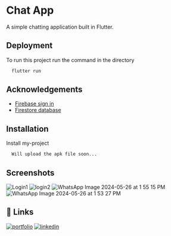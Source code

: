 
# Chat App

A simple chatting application built in Flutter.


## Deployment

To run this project run the command in the directory

```bash
  flutter run
```

## Acknowledgements

 - [Firebase sign in](https://firebase.google.com/docs/auth/flutter/email-link-auth)
 - [Firestore database](https://console.firebase.google.com/u/0/project/wechat-e9ad3/firestore/data/~2Fchats~2F1689515343724)


## Installation

Install my-project

```bash
  Will upload the apk file soon...
```

## Screenshots
![Login1](https://github.com/Prakash251299/Chat_App/assets/88026044/4f149f01-d773-46a6-8c50-d91773684a03)
![login2](https://github.com/Prakash251299/Chat_App/assets/88026044/6005c8f9-1d6a-426c-b8c7-f90fe00ab857)
![WhatsApp Image 2024-05-26 at 1 55 15 PM](https://github.com/Prakash251299/Chat_App/assets/88026044/262581bf-4838-4679-bed5-40f150571c1a)
![WhatsApp Image 2024-05-26 at 1 53 27 PM](https://github.com/Prakash251299/Chat_App/assets/88026044/85650c56-3294-47fc-87b7-5ca5c18e7b58)






## 🔗 Links
[![portfolio](https://img.shields.io/badge/my_portfolio-000?style=for-the-badge&logo=ko-fi&logoColor=white)](https://github.com/Prakash251299)
[![linkedin](https://img.shields.io/badge/linkedin-0A66C2?style=for-the-badge&logo=linkedin&logoColor=white)](linkedin.com/in/prakash-pratap-singh-3238101bb)
